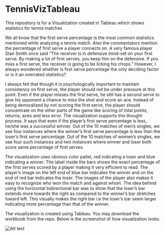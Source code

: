 # TennisVizTableau
This repository is for a Visualization created in Tableau which shows statistics for tennis matches

We all know that the first serve percentage is the most common statistics mentioned while analyzing a tennis match. Also the commentators mention the percentage of first serve a player connects on. A very famous player Stan Smith once said “The receiver is in defensive mind-set on your first serve. By making a lot of first serves, you keep him on the defensive. If you miss a first serve, the receiver is going to be licking his chops.” However, I always wondered whether is first serve percentage the only deciding factor or is it an overrated statistics? 

I always felt that though it is psychologically important to maintain consistency on first serve, the player should not be under pressure at this point. Even if the player misses the first serve, he still has a second serve to give his opponent a chance to miss the shot and score an ace. Instead of being demoralized by not scoring the first serve, the player should concentrate on the other parts of the game like scoring of total points, returns, aces and less error. The visualization supports this thought process. It says that even if the player’s first serve percentage is less, he/she was a successful winner. Out of the 10 matches of men’s singles, we see four instances where the winner’s first serve percentage is less than the loser’s first serve percentage. Out of the 10 matches of women’s singles, we see four such instances and two instances where winner and loser both score same percentage of first serves.

The visualization uses obvious color pallet, red indicating a loser and blue indicating a winner. The label inside the bars shows the exact percentage of the first serves scored by a player making it very efficient to read. The player’s image on the left end of blue bar indicates the winner and on the end of red bar indicates the loser. The images of the player also makes it easy to recognize who won the match and against whom. The idea behind using the horizontal bidirectional bar was to show that the loser’s bar extends more towards the right as compared to the winner’s bar stretches toward left. This visually makes the right bar i.e the loser’s bar seem larger indicating more percentage than that of the winner.

The visualization is created using Tableau. You may download the workbook from the repo. Below is the screenshot of how visualization looks.

![Alt text](https://raw.githubusercontent.com/saloni29993/TennisVizTableau/master/TennisVizTableau.png)





